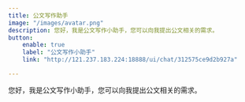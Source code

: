 ```yaml
---
title: 公文写作助手
image: "/images/avatar.png"
description: 您好，我是公文写作小助手，您可以向我提出公文相关的需求。
button:
    enable: true
    label: "公文写作小助手"
    link: "http://121.237.183.224:18888/ui/chat/312575ce9d2b927a"

---
```


您好，我是公文写作小助手，您可以向我提出公文相关的需求。
<iframe
src="//121.237.183.224:18888/ui/chat/312575ce9d2b927a"
style="width: 100%; height: 100%;"
frameborder="0"
allow="microphone"
allow="unsafe-allow">
</iframe>

